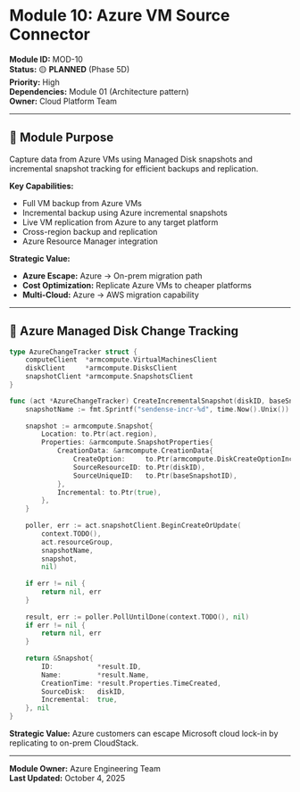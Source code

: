 # Module 10: Azure VM Source Connector

**Module ID:** MOD-10  
**Status:** 🟡 **PLANNED** (Phase 5D)  
**Priority:** High  
**Dependencies:** Module 01 (Architecture pattern)  
**Owner:** Cloud Platform Team

---

## 🎯 Module Purpose

Capture data from Azure VMs using Managed Disk snapshots and incremental snapshot tracking for efficient backups and replication.

**Key Capabilities:**
- Full VM backup from Azure VMs
- Incremental backup using Azure incremental snapshots
- Live VM replication from Azure to any target platform
- Cross-region backup and replication
- Azure Resource Manager integration

**Strategic Value:**
- **Azure Escape:** Azure → On-prem migration path
- **Cost Optimization:** Replicate Azure VMs to cheaper platforms
- **Multi-Cloud:** Azure → AWS migration capability

---

## 🔧 Azure Managed Disk Change Tracking

```go
type AzureChangeTracker struct {
    computeClient  *armcompute.VirtualMachinesClient
    diskClient     *armcompute.DisksClient
    snapshotClient *armcompute.SnapshotsClient
}

func (act *AzureChangeTracker) CreateIncrementalSnapshot(diskID, baseSnapshotID string) (*Snapshot, error) {
    snapshotName := fmt.Sprintf("sendense-incr-%d", time.Now().Unix())
    
    snapshot := armcompute.Snapshot{
        Location: to.Ptr(act.region),
        Properties: &armcompute.SnapshotProperties{
            CreationData: &armcompute.CreationData{
                CreateOption:     to.Ptr(armcompute.DiskCreateOptionIncremental),
                SourceResourceID: to.Ptr(diskID),
                SourceUniqueID:   to.Ptr(baseSnapshotID),
            },
            Incremental: to.Ptr(true),
        },
    }
    
    poller, err := act.snapshotClient.BeginCreateOrUpdate(
        context.TODO(),
        act.resourceGroup,
        snapshotName,
        snapshot,
        nil)
    
    if err != nil {
        return nil, err
    }
    
    result, err := poller.PollUntilDone(context.TODO(), nil)
    if err != nil {
        return nil, err
    }
    
    return &Snapshot{
        ID:           *result.ID,
        Name:         *result.Name,
        CreationTime: *result.Properties.TimeCreated,
        SourceDisk:   diskID,
        Incremental:  true,
    }, nil
}
```

**Strategic Value:** Azure customers can escape Microsoft cloud lock-in by replicating to on-prem CloudStack.

---

**Module Owner:** Azure Engineering Team  
**Last Updated:** October 4, 2025
